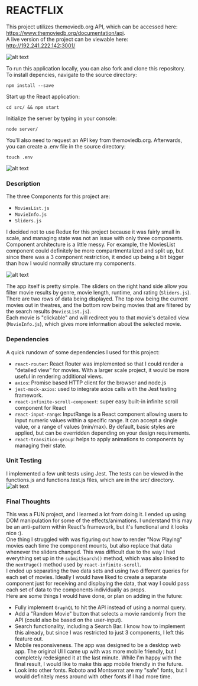 # REACTFLIX #

This project utilizes themoviedb.org API, which can be accessed here: https://www.themoviedb.org/documentation/api. 
<br />
A live version of the project can be viewable here: http://192.241.222.142:3001/

![alt text](https://github.com/ebui91/reactflix/blob/master/src/assets/screenshots/main-view.png)


To run this application locally, you can also fork and clone this repository. 
<br />
To install depencies, navigate to the source directory:
```
npm install --save
```


Start up the React application:
```
cd src/ && npm start 
```

Initialize the server by typing in your console:
```
node server/
```

You'll also need to request an API key from themoviedb.org. Afterwards, you can create a .env file in the source directory:
```
touch .env
```
![alt text](https://github.com/ebui91/reactflix/blob/master/src/assets/screenshots/env.png)

### Description ###
The three Components for this project are: 
- `MoviesList.js`
- `MovieInfo.js`
- `Sliders.js`

I decided not to use Redux for this project because it was fairly small in scale, and managing state was not an issue with only three components. Component architecture is a little messy. For example, the MoviesList component could definitely be more compartmentalized and split up, but since there was a 3 component restriction, it ended up being a bit bigger than how I would normally structure my components.

![alt text](https://github.com/ebui91/reactflix/blob/master/src/assets/screenshots/detailed-view.png)

The app itself is pretty simple. The sliders on the right hand side allow you filter movie results by genre, movie length, runtime, and rating (`Sliders.js`). There are two rows of data being displayed. The top row being the current movies out in theatres, and the bottom row being movies that are filtered by the search results (`MoviesList.js`). 
<br />
Each movie is "clickable" and will redirect you to that movie's detailed view (`MovieInfo.js`), which gives more information about the selected movie.


### Dependencies ###
A quick rundown of some dependencies I used for this project:
- `react-router`: React Router was implemented so that I could render a “detailed view” for movies. With a larger scale project, it would be more useful in rendering additional views.
- `axios`: Promise based HTTP client for the browser and node.js
- `jest-mock-axios`: used to integrate axios calls with the Jest testing framework.
- `react-infinite-scroll-component`: super easy built-in infinite scroll component for React
- `react-input-range`: InputRange is a React component allowing users to input numeric values within a specific range. It can accept a single value, or a range of values (min/max). By default, basic styles are applied, but can be overridden depending on your design requirements.
- `react-transition-group`: helps to apply animations to components by managing their state.


### Unit Testing ###
I implemented a few unit tests using Jest. The tests can be viewed in the functions.js and functions.test.js files, which are in the src/ directory.
![alt text](https://github.com/ebui91/reactflix/blob/master/src/assets/screenshots/unit-tests.png)


### Final Thoughts ###
This was a FUN project, and I learned a lot from doing it. I ended up using DOM manipulation for some of the effects/animations. I understand this may be an anti-pattern within React's framework, but it's functional and it looks nice :).
<br />
One thing I struggled with was figuring out how to render "Now Playing" movies each time the component mounts, but also replace that data whenever the sliders changed. This was difficult due to the way I had everything set up in the `submitSearch()` method, which was also linked to the `nextPage()` method used by `react-infinite-scroll`.
<br />
I ended up separating the two data sets and using two different queries for each set of movies. Ideally I would have liked to create a separate component just for receiving and displaying the data, that way I could pass each set of data to the components individually as props.
<br />
Here are some things I would have done, or plan on adding in the future:
- Fully implement `GraphQL` to hit the API instead of using a normal query.
- Add a "Random Movie" button that selects a movie randomly from the API (could also be based on the user-input).
- Search functionality, including a Search Bar. I know how to implement this already, but since I was restricted to just 3 components, I left this feature out.
- Mobile responsiveness. The app was designed to be a desktop web app. The original UI I came up with was more mobile friendly, but I completely redesigned it at the last minute. While I'm happy with the final result, I would like to make this app mobile friendly in the future.
- Look into other fonts. Roboto and Montserrat are my "safe" fonts, but I would definitely mess around with other fonts if I had more time.


